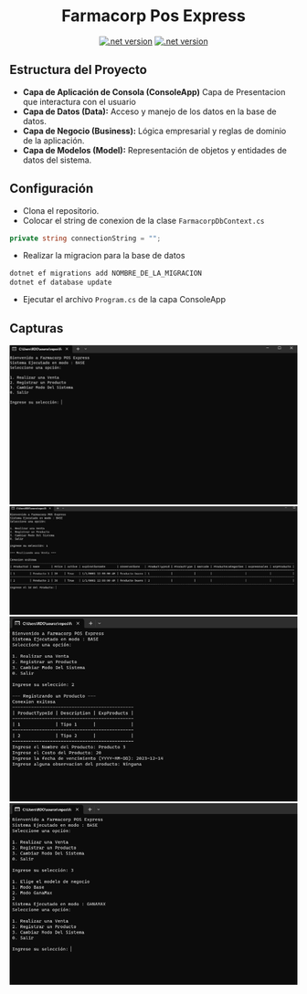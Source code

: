 <div align="center">
    <h1>Farmacorp Pos Express</h1>
</div>
<p align="center">
    <a href="https://www.java.com/es/"><img src="https://img.shields.io/badge/.net-8.0.0-512BD4" alt=".net version"></a>
    <a href="https://www.java.com/es/"><img src="https://img.shields.io/badge/Entity Framework-8.0.0-512BD4" alt=".net version"></a>
    
</p>

## Estructura del Proyecto

- **Capa de Aplicación de Consola (ConsoleApp)** Capa de Presentacion que interactura con el usuario
- **Capa de Datos (Data):** Acceso y manejo de los datos en la base de datos.
- **Capa de Negocio (Business):** Lógica empresarial y reglas de dominio de la aplicación.
- **Capa de Modelos (Model):** Representación de objetos y entidades de datos del sistema.

## Configuración

- Clona el repositorio.
- Colocar el string de conexion de la clase `FarmacorpDbContext.cs`

```csharp
private string connectionString = "";
```

- Realizar la migracion para la base de datos

```shell
dotnet ef migrations add NOMBRE_DE_LA_MIGRACION
dotnet ef database update
```

- Ejecutar el archivo `Program.cs` de la capa ConsoleApp

## Capturas

![Captura 1](readmefiles/capture1.PNG)
![Captura 2](readmefiles/capture2.PNG)
![Captura 3](readmefiles/capture3.PNG)
![Captura 4](readmefiles/capture4.PNG)
